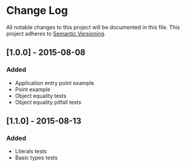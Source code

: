 # Change Log

All notable changes to this project will be documented in this file.
This project adheres to [Semantic Versioning](http://semver.org/).

## [1.0.0] - 2015-08-08

### Added

- Application entry point example
- Point example
- Object equality tests
- Object equality pitfall tests

## [1.1.0] - 2015-08-13

### Added

- Literals tests
- Basic types tests
